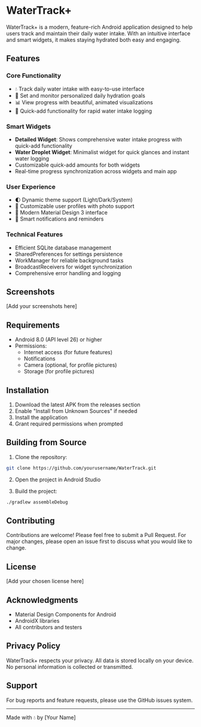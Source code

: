 # WaterTrack+

WaterTrack+ is a modern, feature-rich Android application designed to help users track and maintain their daily water intake. With an intuitive interface and smart widgets, it makes staying hydrated both easy and engaging.

## Features

### Core Functionality
- 💧 Track daily water intake with easy-to-use interface
- 🎯 Set and monitor personalized daily hydration goals
- 📊 View progress with beautiful, animated visualizations
- 🔄 Quick-add functionality for rapid water intake logging

### Smart Widgets
- **Detailed Widget**: Shows comprehensive water intake progress with quick-add functionality
- **Water Droplet Widget**: Minimalist widget for quick glances and instant water logging
- Customizable quick-add amounts for both widgets
- Real-time progress synchronization across widgets and main app

### User Experience
- 🌓 Dynamic theme support (Light/Dark/System)
- 👤 Customizable user profiles with photo support
- 📱 Modern Material Design 3 interface
- 🔔 Smart notifications and reminders

### Technical Features
- Efficient SQLite database management
- SharedPreferences for settings persistence
- WorkManager for reliable background tasks
- BroadcastReceivers for widget synchronization
- Comprehensive error handling and logging

## Screenshots
[Add your screenshots here]

## Requirements
- Android 8.0 (API level 26) or higher
- Permissions:
  - Internet access (for future features)
  - Notifications
  - Camera (optional, for profile pictures)
  - Storage (for profile pictures)

## Installation
1. Download the latest APK from the releases section
2. Enable "Install from Unknown Sources" if needed
3. Install the application
4. Grant required permissions when prompted

## Building from Source
1. Clone the repository:
```bash
git clone https://github.com/yourusername/WaterTrack.git
```

2. Open the project in Android Studio

3. Build the project:
```bash
./gradlew assembleDebug
```

## Contributing
Contributions are welcome! Please feel free to submit a Pull Request. For major changes, please open an issue first to discuss what you would like to change.

## License
[Add your chosen license here]

## Acknowledgments
- Material Design Components for Android
- AndroidX libraries
- All contributors and testers

## Privacy Policy
WaterTrack+ respects your privacy. All data is stored locally on your device. No personal information is collected or transmitted.

## Support
For bug reports and feature requests, please use the GitHub issues system.

---
Made with 💧 by [Your Name] 